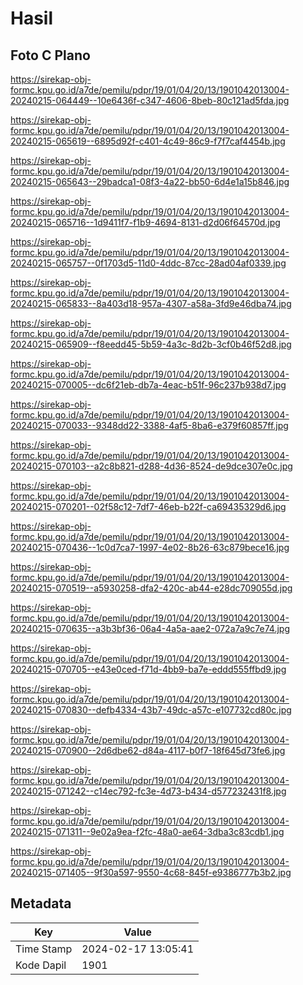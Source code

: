 # Hasil

## Foto C Plano

https://sirekap-obj-formc.kpu.go.id/a7de/pemilu/pdpr/19/01/04/20/13/1901042013004-20240215-064449--10e6436f-c347-4606-8beb-80c121ad5fda.jpg

https://sirekap-obj-formc.kpu.go.id/a7de/pemilu/pdpr/19/01/04/20/13/1901042013004-20240215-065619--6895d92f-c401-4c49-86c9-f7f7caf4454b.jpg

https://sirekap-obj-formc.kpu.go.id/a7de/pemilu/pdpr/19/01/04/20/13/1901042013004-20240215-065643--29badca1-08f3-4a22-bb50-6d4e1a15b846.jpg

https://sirekap-obj-formc.kpu.go.id/a7de/pemilu/pdpr/19/01/04/20/13/1901042013004-20240215-065716--1d9411f7-f1b9-4694-8131-d2d06f64570d.jpg

https://sirekap-obj-formc.kpu.go.id/a7de/pemilu/pdpr/19/01/04/20/13/1901042013004-20240215-065757--0f1703d5-11d0-4ddc-87cc-28ad04af0339.jpg

https://sirekap-obj-formc.kpu.go.id/a7de/pemilu/pdpr/19/01/04/20/13/1901042013004-20240215-065833--8a403d18-957a-4307-a58a-3fd9e46dba74.jpg

https://sirekap-obj-formc.kpu.go.id/a7de/pemilu/pdpr/19/01/04/20/13/1901042013004-20240215-065909--f8eedd45-5b59-4a3c-8d2b-3cf0b46f52d8.jpg

https://sirekap-obj-formc.kpu.go.id/a7de/pemilu/pdpr/19/01/04/20/13/1901042013004-20240215-070005--dc6f21eb-db7a-4eac-b51f-96c237b938d7.jpg

https://sirekap-obj-formc.kpu.go.id/a7de/pemilu/pdpr/19/01/04/20/13/1901042013004-20240215-070033--9348dd22-3388-4af5-8ba6-e379f60857ff.jpg

https://sirekap-obj-formc.kpu.go.id/a7de/pemilu/pdpr/19/01/04/20/13/1901042013004-20240215-070103--a2c8b821-d288-4d36-8524-de9dce307e0c.jpg

https://sirekap-obj-formc.kpu.go.id/a7de/pemilu/pdpr/19/01/04/20/13/1901042013004-20240215-070201--02f58c12-7df7-46eb-b22f-ca69435329d6.jpg

https://sirekap-obj-formc.kpu.go.id/a7de/pemilu/pdpr/19/01/04/20/13/1901042013004-20240215-070436--1c0d7ca7-1997-4e02-8b26-63c879bece16.jpg

https://sirekap-obj-formc.kpu.go.id/a7de/pemilu/pdpr/19/01/04/20/13/1901042013004-20240215-070519--a5930258-dfa2-420c-ab44-e28dc709055d.jpg

https://sirekap-obj-formc.kpu.go.id/a7de/pemilu/pdpr/19/01/04/20/13/1901042013004-20240215-070635--a3b3bf36-06a4-4a5a-aae2-072a7a9c7e74.jpg

https://sirekap-obj-formc.kpu.go.id/a7de/pemilu/pdpr/19/01/04/20/13/1901042013004-20240215-070705--e43e0ced-f71d-4bb9-ba7e-eddd555ffbd9.jpg

https://sirekap-obj-formc.kpu.go.id/a7de/pemilu/pdpr/19/01/04/20/13/1901042013004-20240215-070830--defb4334-43b7-49dc-a57c-e107732cd80c.jpg

https://sirekap-obj-formc.kpu.go.id/a7de/pemilu/pdpr/19/01/04/20/13/1901042013004-20240215-070900--2d6dbe62-d84a-4117-b0f7-18f645d73fe6.jpg

https://sirekap-obj-formc.kpu.go.id/a7de/pemilu/pdpr/19/01/04/20/13/1901042013004-20240215-071242--c14ec792-fc3e-4d73-b434-d577232431f8.jpg

https://sirekap-obj-formc.kpu.go.id/a7de/pemilu/pdpr/19/01/04/20/13/1901042013004-20240215-071311--9e02a9ea-f2fc-48a0-ae64-3dba3c83cdb1.jpg

https://sirekap-obj-formc.kpu.go.id/a7de/pemilu/pdpr/19/01/04/20/13/1901042013004-20240215-071405--9f30a597-9550-4c68-845f-e9386777b3b2.jpg


## Metadata

| Key        | Value               |
| ---------- | ------------------- |
| Time Stamp | 2024-02-17 13:05:41 |
| Kode Dapil | 1901                |



